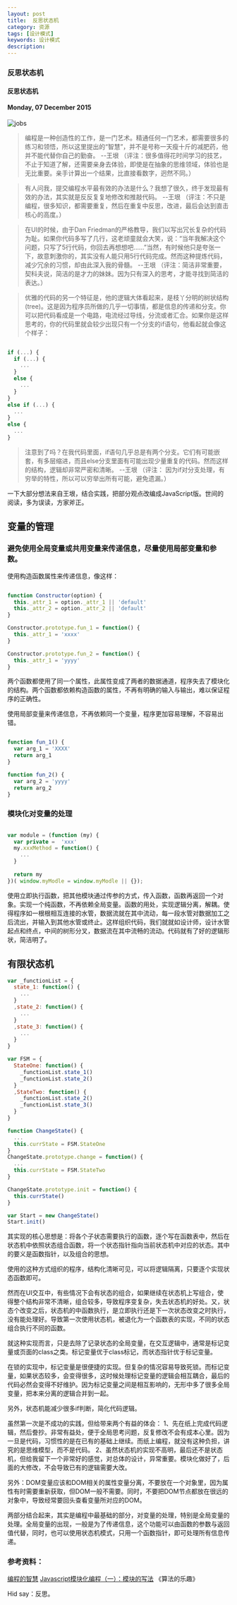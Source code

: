 ```yaml
---
layout: post
title:  反思状态机
category: 资源
tags: [设计模式]
keywords: 设计模式
description: 
---
```


### 反思状态机

#### 反思状态机

#### Monday, 07 December 2015

![jobs](/../../assets/img/resource/2015/jobs_9.jpg)

> 编程是一种创造性的工作，是一门艺术。精通任何一门艺术，都需要很多的练习和领悟，所以这里提出的“智慧”，并不是号称一天瘦十斤的减肥药，他并不能代替你自己的勤奋。  --王垠
（评注：很多值得花时间学习的技艺，不止于知道了解，还需要亲身去体验，即使是在抽象的思维领域，体验也是无比重要。亲手计算出一个结果，比直接看数字，迥然不同。）

> 有人问我，提交编程水平最有效的办法是什么？我想了很久，终于发现最有效的办法，其实就是反反复复地修改和推敲代码。 --王垠
（评注：不只是编程，很多知识，都需要重复，然后在重复中反思，改进，最后会达到直击核心的高度。）

> 在UI的时候，由于Dan Friedman的严格教导，我们以写出冗长复杂的代码为耻。如果你代码多写了几行，这老顽童就会大笑，说：“当年我解决这个问题，只写了5行代码，你回去再想想吧......”当然，有时候他只是夸张一下，故意刺激你的，其实没有人能只用5行代码完成。然而这种提炼代码，减少冗余的习惯，却由此深入我的骨髓。  --王垠
（评注：简洁非常重要，契科夫说，简洁的是才力的妹妹。因为只有深入的思考，才能寻找到简洁的表达。）

> 优雅的代码的另一个特征是，他的逻辑大体看起来，是枝丫分明的树状结构(tree)。这是因为程序员所做的几乎一切事情，都是信息的传递和分支。你可以把代码看成是一个电路，电流经过导线，分流或者汇合。如果你是这样思考的，你的代码里就会较少出现只有一个分支的if语句，他看起就会像这个样子：

````javascript

if (...) {
  if (...) {
    ...
  }
  else {
    ...
  }
}
else if (...) {
  ...
}
else {
  ...
}

````

> 注意到了吗？在我代码里面，if语句几乎总是有两个分支。它们有可能嵌套，有多层缩进，而且else分支里面有可能出现少量重复的代码。然而这样的结构，逻辑却非常严密和清晰。  --王垠
（评注： 因为if对分支处理，有穷举的特性，所以可以穷举出所有可能，避免遗漏。）

一下大部分想法来自王垠，结合实践，把部分观点改编成JavaScript版。世间的阅读，多为误读，方家斧正。

## 变量的管理

### 避免使用全局变量或共用变量来传递信息，尽量使用局部变量和参数。

使用构造函数属性来传递信息，像这样：

````javascript

function Constructor(option) {
  this._attr_1 = option._attr_1 || 'default'
  this._attr_2 = option._attr_2 || 'default'
}

Constructor.prototype.fun_1 = function() {
  this._attr_1 = 'xxxx'
}

Constructor.prototype.fun_2 = function() {
  this._attr_1 = 'yyyy'
}

````

两个函数都使用了同一个属性，此属性变成了两者的数据通道，程序失去了模块化的结构。两个函数都依赖构造函数的属性，不再有明确的输入与输出，难以保证程序的正确性。

使用局部变量来传递信息，不再依赖同一个变量，程序更加容易理解，不容易出错。

````javascript

function fun_1() {
  var arg_1 = 'XXXX'
  return arg_1
}

function fun_2() {
  var arg_2 = 'yyyy'
  return arg_2
}

````

### 模块化对变量的处理

````javascript

var module = (function (my) {
  var private =  'xxx'
  my.xxxMethod = function() {
    ...
  }
  
  return my
})( window.myModle = window.myModle || {});

````

使用立即执行函数，把其他模块通过传参的方式，传入函数，函数再返回一个对象。实现一个纯函数，不再依赖全局变量。函数的用处，实现逻辑分离，解耦。使得程序如一根根相互连接的水管，数据流就在其中流动，每一段水管对数据加工之后流出，并输入到其他水管或终止。这样组织代码，我们就就如设计师，设计水管起点和终点，中间的树形分叉，数据流在其中流畅的流动。代码就有了好的逻辑形状，简洁明了。

## 有限状态机

````javascript
var _functionList = {
  state_1: function() {
    ...
  }
  ,state_2: function() {
    ...
  }
  ,state_3: function() {
    ...
  }
}

var FSM = {
  StateOne: function() {
    _functionList.state_1()
    _functionList.state_2()
  }
  ,StateTwo: function() {
    _functionList.state_2()
    _functionList.state_3()
  }
}

function ChangeState() {
  ...
  this.currState = FSM.StateOne
}
ChangeState.prototype.change = function() {
  ...
  this.currState = FSM.StateTwo
}

ChangeState.prototype.init = function() {
  this.currState()
}

var Start = new ChangeState()
Start.init()

````
其实现的核心思想是：将各个子状态需要执行的函数，逐个写在函数表中，然后在状态机中依照状态组合函数，将一个状态指针指向当前状态机中对应的状态。其中的要义是函数指针，以及组合的思想。

使用的这种方式组织的程序，结构化清晰可见，可以将逻辑隔离，只要逐个实现状态函数即可。

然而在UI交互中，有些情况下会有状态的组合，如果继续在状态机上写组合，使得整个结构非常不清晰，组合较多，导致程序变复杂，失去状态机的好处。又，状态个改变之后，状态机的中函数执行，是立即执行还是下一次状态改变之时执行，没有能处理好。导致第一次使用状态机，被退化为一个函数表的实现，不同的状态组合执行不同的函数。

就这种实现而言，只是去除了记录状态的全局变量，在交互逻辑中，通常是标记变量或页面的class之类。标记变量优于class标记，而状态指针优于标记变量。

在锁的实现中，标记变量是很便捷的实现。但复杂的情况容易导致死锁。而标记变量，如果状态较多，会变得很多，这时候处理标记变量的逻辑会相互耦合，最后的代码必然会变得不好维护。因为标记变量之间是相互影响的，无形中多了很多全局变量，把本来分离的逻辑合并到一起。

另外，状态机能减少很多if判断，简化代码逻辑。

虽然第一次是不成功的实践，但给带来两个有益的体会：
1、先在纸上完成代码逻辑，然后誊抄。非常有益处，便于全局思考问题，反复修改不会有成本心里。因为一旦是代码，习惯性的是在已有的基础上继续。而纸上编程，就没有这种负担，讲究的是思维模型，而不是代码。
2、虽然状态机的实现不高明，最后还不是状态机，但给我留下一个非常好的感觉，对总体的设计，异常重要。模块化做好了，后面的大修改，不会导致已有的逻辑需要大改。

另外：DOM变量应该和DOM相关的属性变量分离，不要放在一个对象里，因为属性有时需要重新获取，但DOM一般不需要。同时，不要把DOM节点都放在很远的对象中，导致经常要回头查看变量所对应的DOM。

两部分结合起来，其实是编程中最基础的部分，对变量的处理，特别是全局变量的处理。全局变量的出现，一般是为了传递信息，这个功能可以由函数的参数与返回值代替，同时，也可以使用状态机模式，只用一个函数指针，即可处理所有信息传递。


### 参考资料：

[编程的智慧](http://www.yinwang.org/blog-cn/2015/11/21/programming-philosophy/)
[Javascript模块化编程（一）：模块的写法](http://www.ruanyifeng.com/blog/2012/10/javascript_module.html)
《算法的乐趣》

Hid say：反思。
